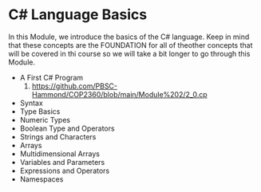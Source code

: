 # C# Language Basics


In this Module, we introduce the basics of the C# language. Keep in mind that these concepts are the FOUNDATION for all of theother concepts that will be covered in thi course so we will take a bit longer to go through this Module.

* A First C# Program
  1. https://github.com/PBSC-Hammond/COP2360/blob/main/Module%202/2_0.cp 
* Syntax
* Type Basics
* Numeric Types
* Boolean Type and Operators
* Strings and Characters
* Arrays
* Multidimensional Arrays
* Variables and Parameters
* Expressions and Operators
* Namespaces
